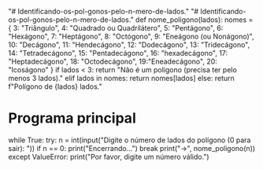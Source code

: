 "# Identificando-os-pol-gonos-pelo-n-mero-de-lados." 
"# Identificando-os-pol-gonos-pelo-n-mero-de-lados." 
def nome_poligono(lados):
    nomes = {
        3: "Triângulo",
        4: "Quadrado ou Quadrilátero",
        5: "Pentágono",
        6: "Hexágono",
        7: "Heptágono",
        8: "Octógono",
        9: "Eneágono (ou Nonágono)",
        10: "Decágono",
        11: "Hendecágono",
        12: "Dodecágono",
        13: "Tridecágono",
        14: "Tetradecágono",
        15: "Pentadecágono",
        16: "hexadecágono",
        17: "Heptadecágono",
        18: "Octodecágono",
        19:"Eneadecágono",
        20: "Icoságono"
    }
    if lados < 3:
        return "Não é um polígono (precisa ter pelo menos 3 lados)."
    elif lados in nomes:
        return nomes[lados]
    else:
        return f"Polígono de {lados} lados."

# Programa principal
while True:
    try:
        n = int(input("Digite o número de lados do polígono (0 para sair): "))
        if n == 0:
            print("Encerrando...")
            break
        print("→", nome_poligono(n))
    except ValueError:
        print("Por favor, digite um número válido.")
